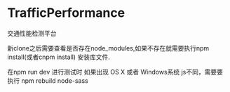 # TrafficPerformance
交通性能检测平台

新clone之后需要查看是否存在node_modules,如果不存在就需要执行npm install(或者cnpm install) 安装库文件.

在npm run dev 进行测试时 如果出现 OS X 或者 Windows系统 js不同，需要要执行 npm rebuild node-sass 







